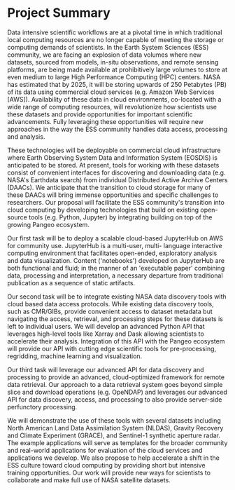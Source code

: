 Project Summary
===============

Data intensive scientific workflows are at a pivotal time in which traditional local computing resources are no longer capable of meeting the storage or computing demands of scientists. In the Earth System Sciences (ESS) community, we are facing an explosion of data volumes where new datasets, sourced from models, in-situ observations, and remote sensing platforms, are being made available at prohibitively large volumes to store at even medium to large High Performance Computing (HPC) centers. NASA has estimated that by 2025, it will be storing upwards of 250 Petabytes (PB) of its data using commercial cloud services (e.g. Amazon Web Services [AWS]). Availability of these data in cloud environments, co-located with a wide range of computing resources, will revolutionize how scientists use these datasets and provide opportunities for important scientific advancements. Fully leveraging these opportunities will require new approaches in the way the ESS community handles data access, processing and analysis.

These technologies will be deployable on commercial cloud infrastructure where Earth Observing System Data and Information System (EOSDIS) is anticipated to be stored. At present, tools for working with these datasets consist of convenient interfaces for discovering and downloading data (e.g. NASA's Earthdata search) from individual Distributed Active Archive Centers (DAACs). We anticipate that the transition to cloud storage for many of these DAACs will bring immense opportunities and specific challenges to researchers. Our proposal will facilitate the ESS community's transition into cloud computing by developing technologies that build on existing open-source tools (e.g. Python, Jupyter) by integrating building on top of the growing Pangeo ecosystem.

Our first task will be to deploy a scalable cloud-based JupyterHub on AWS for community use. JupyterHub is a multi-user, multi- language interactive computing environment that facilitates open-ended, exploratory analysis and data visualization. Content ('notebooks') developed on JupyterHub are both functional and fluid; in the manner of an 'executable paper' combining data, processing and interpretation, a necessary departure from traditional publication as a sequence of static artifacts.

Our second task will be to integrate existing NASA data discovery tools with cloud based data access protocols. While existing data discovery tools, such as CMR/GIBs, provide convenient access to dataset metadata but navigating the access, retrieval, and processing steps for these datasets is left to individual users. We will develop an advanced Python API that leverages high-level tools like Xarray and Dask allowing scientists to accelerate their analysis. Integration of this API with the Pangeo ecosystem will provide our API with cutting edge scientific tools for pre-processing, regridding, machine learning and visualization.

Our third task will leverage our advanced API for data discovery and processing to provide an advanced, cloud-optimized framework for remote data retrieval. Our approach to a data retrieval system goes beyond simple slice and download operations (e.g. OpeNDAP) and leverages our advanced API for data discovery, access, and processing to also provide server-side perfunctory processing.

We will demonstrate the use of these tools with several datasets including North American Land Data Assimilation System (NLDAS), Gravity Recovery and Climate Experiment (GRACE), and Sentinel-1 synthetic aperture radar. The example applications will serve as templates for the broader community and real-world applications for evaluation of the cloud services and applications we develop. We also propose to help accelerate a shift in the ESS culture toward cloud computing by providing short but intensive training opportunities. Our work will provide new ways for scientists to collaborate and make full use of NASA satellite datasets.